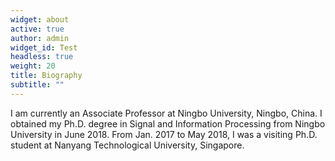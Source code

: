 ```yaml
---
widget: about
active: true
author: admin
widget_id: Test
headless: true
weight: 20
title: Biography
subtitle: ""
---
```

<!--StartFragment-->

I am currently an Associate Professor at Ningbo University, Ningbo, China. I obtained my Ph.D. degree in Signal and Information Processing from Ningbo University in June 2018. From Jan. 2017 to May 2018, I was a visiting Ph.D. student at Nanyang Technological University, Singapore.

<!--EndFragment-->